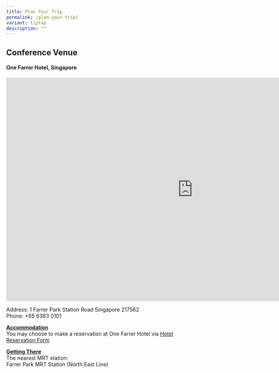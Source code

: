 ```yaml
---
title: Plan Your Trip
permalink: /plan-your-trip/
variant: tiptap
description: ""
---
```

<h2><strong>Conference Venue</strong></h2>
<h4>One Farrer Hotel, Singapore</h4>
<div class="iframe-wrapper">
<iframe style="border:0;" height="600" width="1000" allowfullscreen="true" frameborder="0" src="https://www.google.com/maps/embed?pb=!1m18!1m12!1m3!1d3988.771462447102!2d103.85179827660612!3d1.3125456986750113!2m3!1f0!2f0!3f0!3m2!1i1024!2i768!4f13.1!3m3!1m2!1s0x31da19c677cf7f6f%3A0xc21ef0b48ffd7759!2sOne%20Farrer%20Hotel!5e0!3m2!1sen!2ssg!4v1722127970505!5m2!1sen!2ssg"></iframe>
</div>
<p>Address: 1 Farrer Park Station Road Singapore 217562
<br>Phone: +65 6363 0101</p>
<p><strong><u>Accommodation</u></strong>
<br>You may choose to make a reservation at One Farrer Hotel via <a href="/files/One_Farrer_Hotel_Reservation_Form___IMH_19_to_22_Nov_2024.pdf" rel="noopener noreferrer nofollow" target="_blank">Hotel Reservation Form</a>
</p>
<p><strong><u>Getting There</u></strong>
<br>The nearest MRT station:
<br>Farrer Park MRT Station (North East Line)
<br>
</p>
<p></p>